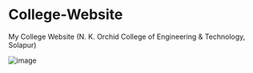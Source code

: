 # College-Website
My College Website (N. K. Orchid College of Engineering &amp; Technology, Solapur)

![image](https://user-images.githubusercontent.com/79088745/155878899-4a079fbd-399b-481f-ac9e-bf880e560979.png)

